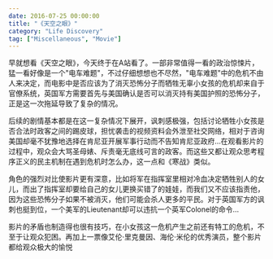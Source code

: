 ```yaml
---
date: 2016-07-25 00:00:00
title: "《天空之眼》"
category: "Life Discovery"
tag: ["Miscellaneous", "Movie"]
---
```


早就想看《天空之眼》，今天终于在A站看了。一部非常值得一看的政治惊悚片，猛一看好像是一个"电车难题"，不过仔细想想也不尽然，"电车难题"中的危机不由人来决定，而电影中是否应该为了消灭恐怖分子而牺牲无辜小女孩的危机却来自于官僚系统，英国军方需要首先与美国确认是否可以消灭持有美国护照的恐怖分子，正是这一次拖延导致了复杂的情况。

后续的剧情基本都是在这一复杂情况下展开，讽刺感极强，包括讨论牺牲小女孩是否合法时政客之间的踢皮球，担忧袭击的视频资料会外泄至社交网络，相对于咨询美国却毫不犹豫地选择在肯尼亚开展军事行动而不告知肯尼亚政府…在观看影片的过程中，观众会大骂圣母婊、斥责毫无底线可言的政客。而这些又都让观众思考程序正义的民主机制在遇到危机时怎么办，这一点和《寒战》类似。

角色的强烈对比使影片更有深意，比如将军在指挥室里相对冷血决定牺牲别人的女儿，而出了指挥室却要给自己的女儿更换买错了的娃娃，而我们又不应该指责他，因为这些恐怖分子如果不被消灭，他们可能会杀人更多的平民。对于英国军方的讽刺也挺到位，一个美军的Lieutenant却可以违抗一个英军Colonel的命令…

影片的矛盾也制造得也很有技巧，在小女孩这一危机产生之前还有特工的危机，不至于让观众犯困。再加上一票像艾伦·里克曼因、海伦·米伦的优秀演员，整个影片都给观众极大的愉悦
